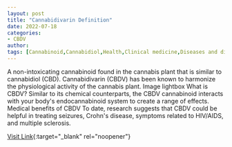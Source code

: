 ```yaml
---
layout: post
title: "Cannabidivarin Definition"
date: 2022-07-18
categories:
- CBDV
author: 
tags: [Cannabinoid,Cannabidiol,Health,Clinical medicine,Diseases and disorders,Medicine,Epidemiology,Medical specialties,Neuroscience,Human diseases and disorders,Health sciences]
---
```



A non-intoxicating cannabinoid found in the cannabis plant that is similar to cannabidiol (CBD). Cannabidivarin (CBDV) has been known to harmonize the physiological activity of the cannabis plant. Image lightbox  What is CBDV? Similar to its chemical counterparts, the CBDV cannabinoid interacts with your body's endocannabinoid system to create a range of effects. Medical benefits of CBDV  To date, research suggests that CBDV could be helpful in treating seizures, Crohn's disease, symptoms related to HIV/AIDS, and multiple sclerosis.

[Visit Link](https://weedmaps.com/learn/dictionary/cannabidivarin-cbdv){:target="_blank" rel="noopener"}


